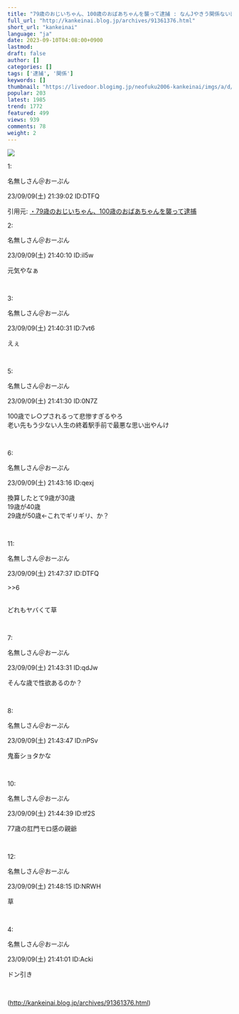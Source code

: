```yaml
---
title: "79歳のおじいちゃん、100歳のおばあちゃんを襲って逮捕 : なんJやきう関係ない部@おんJ"
full_url: "http://kankeinai.blog.jp/archives/91361376.html"
short_url: "kankeinai"
language: "ja"
date: 2023-09-10T04:08:00+0900
lastmod: 
draft: false
author: []
categories: []
tags: ['逮捕', '関係']
keywords: []
thumbnail: "https://livedoor.blogimg.jp/neofuku2006-kankeinai/imgs/a/d/adbfea5e.jpg"
popular: 203
latest: 1985
trend: 1772
featured: 499
views: 939
comments: 78
weight: 2
---
```


![](https://livedoor.blogimg.jp/neofuku2006-kankeinai/imgs/a/d/adbfea5e.jpg)

<div><p class='t_h'>1: <p>名無しさん＠おーぷん</p> <p> 23/09/09(土) 21:39:02 ID:DTFQ</p></p><p>引用元: <a href='http://2chspa.com/thread/livejupiter/1694263142' target='_blank'>・</a><a href='https://hayabusa.open2ch.net/test/read.cgi/livejupiter/1694263142/' target='_blank'>79歳のおじいちゃん、100歳のおばあちゃんを襲って逮捕</a></p><p class='t_h'>2: <p>名無しさん＠おーぷん</p> <p> 23/09/09(土) 21:40:10 ID:il5w</p></p> <p class='t_b'> 元気やなぁ </p><br> <p class='t_h'>3: <p>名無しさん＠おーぷん</p> <p> 23/09/09(土) 21:40:31 ID:7vt6</p></p> <p class='t_b'> えぇ </p><br> <p class='t_h'>5: <p>名無しさん＠おーぷん</p> <p> 23/09/09(土) 21:41:30 ID:0N7Z</p></p> <p class='t_b'> 100歳でレ○プされるって悲惨すぎるやろ<br>老い先もう少ない人生の終着駅手前で最悪な思い出やんけ </p><br> <p class='t_h'>6: <p>名無しさん＠おーぷん</p> <p> 23/09/09(土) 21:43:16 ID:qexj</p></p> <p class='t_b'> 換算したとて9歳が30歳<br>19歳が40歳<br>29歳が50歳←これでギリギリ、か？ </p><br> <p class='t_h t_i'>11: <p>名無しさん＠おーぷん</p> <p> 23/09/09(土) 21:47:37 ID:DTFQ</p></p> <p class='t_b t_i'> <p class='anchor'>>>6</p><br>どれもヤバくて草 </p><br> <p class='t_h'>7: <p>名無しさん＠おーぷん</p> <p> 23/09/09(土) 21:43:31 ID:qdJw</p></p> <p class='t_b'> そんな歳で性欲あるのか？ </p><br> <p class='t_h'>8: <p>名無しさん＠おーぷん</p> <p> 23/09/09(土) 21:43:47 ID:nPSv</p></p> <p class='t_b'> 鬼畜ショタかな </p><br> <p class='t_h'>10: <p>名無しさん＠おーぷん</p> <p> 23/09/09(土) 21:44:39 ID:tf2S</p></p> <p class='t_b'> 77歳の肛門モロ感の親爺 </p><br> <p class='t_h'>12: <p>名無しさん＠おーぷん</p> <p> 23/09/09(土) 21:48:15 ID:NRWH</p></p> <p class='t_b'> 草 </p><br> <p class='t_h'>4: <p>名無しさん＠おーぷん</p> <p> 23/09/09(土) 21:41:01 ID:Acki</p></p> <p class='t_b'> ドン引き </p><br> <img border='0' width='1' height='1' src='https://www13.a8.net/0.gif?a8mat=2BJK9W+3WIBJM+249K+BWGDT' alt=''> </div>

(http://kankeinai.blog.jp/archives/91361376.html)

